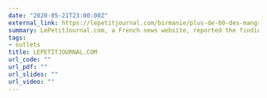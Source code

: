 ```yaml
---
date: "2020-05-21T23:00:00Z"
external_link: https://lepetitjournal.com/birmanie/plus-de-60-des-mangroves-birmanes-detruites-en-20-ans-280987
summary: LePetitJournal.com, a French news website, reported the findings of our 2020 Environmental Research Letters paper on quantifying and explaining the historical mangrove cover change in Myanmar.
tags:
- outlets
title: LEPETITJOURNAL.COM
url_code: ""
url_pdf: ""
url_slides: ""
url_video: ""
---
```

